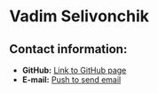 # Vadim Selivonchik
## Contact information:

* **GitHub:** [Link to GitHub page](https://github.com/fromNullTo1)
* **E-mail:** [Push to send email](mailto:wadzim.dev@gmail.com)